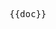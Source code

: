 <pre class="language-markdown">{{doc}}</pre>

<script setup>
import doc from './../../ui/antdv.md?raw'
</script>